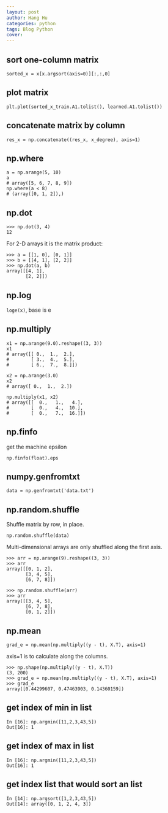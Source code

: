 ```yaml
---
layout: post
author: Hang Hu
categories: python
tags: Blog Python 
cover: 
---
```

## sort one-column matrix

```
sorted_x = x[x.argsort(axis=0)][:,:,0]
```


## plot matrix


```
plt.plot(sorted_x_train.A1.tolist(), learned.A1.tolist())
```


## concatenate matrix by column


```
res_x = np.concatenate((res_x, x_degree), axis=1)
```

## np.where

```
a = np.arange(5, 10)
a
# array([5, 6, 7, 8, 9])
np.where(a < 8) 
# (array([0, 1, 2]),)
```

## np.dot

```
>>> np.dot(3, 4)
12
```

For 2-D arrays it is the matrix product:

```
>>> a = [[1, 0], [0, 1]]
>>> b = [[4, 1], [2, 2]]
>>> np.dot(a, b)
array([[4, 1],
       [2, 2]])
```

## np.log

`loge(x)`, base is e

## np.multiply

```
x1 = np.arange(9.0).reshape((3, 3))
x1
# array([[ 0.,  1.,  2.],
#        [ 3.,  4.,  5.],
#        [ 6.,  7.,  8.]])

x2 = np.arange(3.0)
x2
# array([ 0.,  1.,  2.])

np.multiply(x1, x2)
# array([[  0.,   1.,   4.],
#        [  0.,   4.,  10.],
#        [  0.,   7.,  16.]])
```

## np.finfo

get the machine epsilon

```
np.finfo(float).eps
```

## numpy.genfromtxt

```
data = np.genfromtxt('data.txt')
```

## np.random.shuffle

Shuffle matrix by row, in place.

```
np.random.shuffle(data)
```

Multi-dimensional arrays are only shuffled along the first axis.

```
>>> arr = np.arange(9).reshape((3, 3))
>>> arr
array([[0, 1, 2],
       [3, 4, 5],
       [6, 7, 8]])

>>> np.random.shuffle(arr)
>>> arr
array([[3, 4, 5],
       [6, 7, 8],
       [0, 1, 2]])
```

## np.mean

```
grad_e = np.mean(np.multiply((y - t), X.T), axis=1)
```

axis=1 is to calculate along the columns.

```
>>> np.shape(np.multiply((y - t), X.T))
(3, 200)
>>> grad_e = np.mean(np.multiply((y - t), X.T), axis=1)
>>> grad_e
array([0.44299607, 0.47463903, 0.14360159])
```

## get index of min in list

```
In [16]: np.argmin([11,2,3,43,5])
Out[16]: 1
```

## get index of max in list

```
In [16]: np.argmin([11,2,3,43,5])
Out[16]: 1
```

## get index list that would sort an list

```
In [14]: np.argsort([1,2,3,43,5])
Out[14]: array([0, 1, 2, 4, 3])
```

